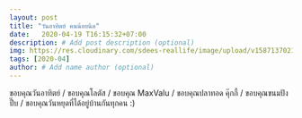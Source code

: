 ```yaml
---
layout: post
title: "วันอาทิตย์ คนน้อยนิด"
date:   2020-04-19 T16:15:32+07:00
description: # Add post description (optional)
img: https://res.cloudinary.com/sdees-reallife/image/upload/v1587137021/IMG_1690.jpg # Add image post (optional)
tags: [2020-04]
author: # Add name author (optional)
---
```

ขอบคุณวันอาทิตย์ / ขอบคุณโลตัส / ขอบคุณ MaxValu / ขอบคุณปลาทอด คุ๊กกี้ / ขอบคุณขนมปังปี๊บ / ขอบคุณวันหยุดที่ได้อยู่บ้านกันทุกคน :)

<i class="fa fa-child" style="color:plum"></i>
